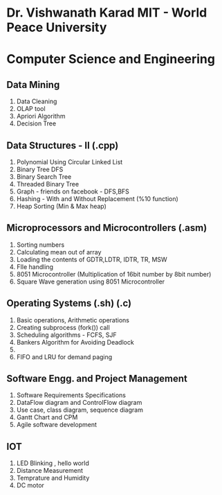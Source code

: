 # Dr. Vishwanath Karad MIT - World Peace University
# Computer Science and Engineering

## Data Mining
1. Data Cleaning
2. OLAP tool
3. Apriori Algorithm
4. Decision Tree


## Data Structures - II	(.cpp)
1. Polynomial Using Circular Linked List
2. Binary Tree DFS
3. Binary Search Tree
4. Threaded Binary Tree
5. Graph - friends on facebook - DFS,BFS
6. Hashing - With and Without Replacement (%10 function)
7. Heap Sorting (Min & Max heap)

## Microprocessors and Microcontrollers (.asm)
1. Sorting numbers
2. Calculating mean out of array
3. Loading the contents of GDTR,LDTR, IDTR, TR, MSW
4. FIle handling
5. 8051 Microcontroller (Multiplication of 16bit number by 8bit number)
6. Square Wave generation using 8051 Microcontroller

## Operating Systems (.sh) (.c)
1. Basic operations, Arithmetic operations
2. Creating subprocess (fork()) call
3. Scheduling algorithms - FCFS, SJF
4. Bankers Algorithm for Avoiding Deadlock
5. 
6. FIFO and LRU for demand paging

## Software Engg. and Project Management
1. Software Requirements Specifications
2. DataFlow diagram and ControlFlow diagram
3. Use case, class diagram, sequence diagram
4. Gantt Chart and CPM
5. Agile software development

## IOT
1. LED Blinking , hello world
2. Distance Measurement
3. Temprature and Humidity
4. DC motor
